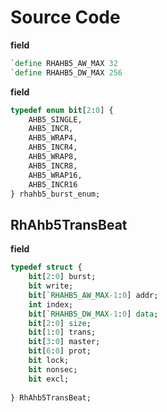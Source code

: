 # Source Code
**field**
```systemverilog
`define RHAHB5_AW_MAX 32
`define RHAHB5_DW_MAX 256
```

**field**
```systemverilog
typedef enum bit[2:0] {
	AHB5_SINGLE,
	AHB5_INCR,
	AHB5_WRAP4,
	AHB5_INCR4,
	AHB5_WRAP8,
	AHB5_INCR8,
	AHB5_WRAP16,
	AHB5_INCR16
} rhahb5_burst_enum;
```
## RhAhb5TransBeat
**field**
```systemverilog
typedef struct {
	bit[2:0] burst;
	bit write;
	bit[`RHAHB5_AW_MAX-1:0] addr;
	int index;
	bit[`RHAHB5_DW_MAX-1:0] data;
	bit[2:0] size;
	bit[1:0] trans;
	bit[3:0] master;
	bit[6:0] prot;
	bit lock;
	bit nonsec;
	bit excl;
	
} RhAhb5TransBeat;
```